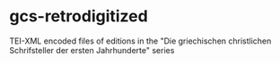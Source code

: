 # gcs-retrodigitized
TEI-XML encoded files of editions in the "Die griechischen christlichen Schrifsteller der ersten Jahrhunderte" series
